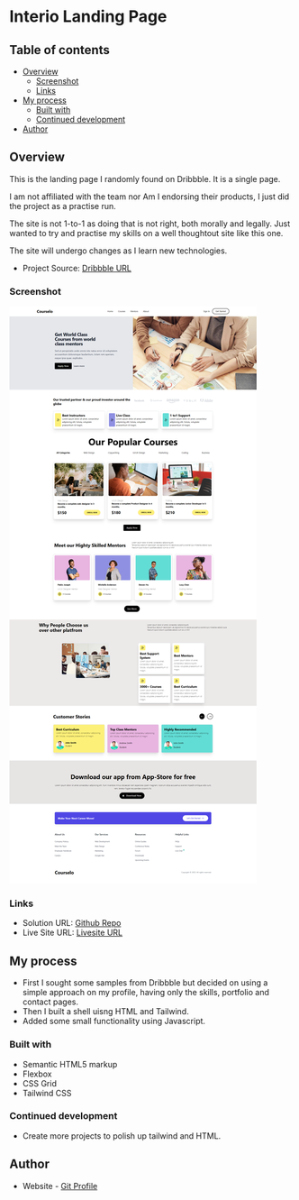 # Interio Landing Page

## Table of contents

- [Overview](#overview)
  - [Screenshot](#screenshot)
  - [Links](#links)
- [My process](#my-process)
  - [Built with](#built-with)
  - [Continued development](#continued-development)
- [Author](#author)

## Overview

This is the landing page I randomly found on Dribbble. It is a single page.

I am not affiliated with the team nor Am I endorsing their products, I just did the project as a practise run.

The site is not 1-to-1 as doing that is not right, both morally and legally. Just wanted to try and practise my skills on a
well thoughtout site like this one.

The site will undergo changes as I learn new technologies. 

- Project Source: [Dribbble URL](https://dribbble.com/shots/20378299-Course-Website-Design)


### Screenshot

![](./build/img/Course%20Project%20Page.png)


### Links

- Solution URL: [Github Repo](https://github.com/Robert-Thaiyah/courselo-landing)
- Live Site URL: [Livesite URL](https://courselo.netlify.app/)

## My process

- First I sought some samples from Dribbble but decided on using a simple approach on my profile, having only the skills, portfolio and contact pages.
- Then I built a shell uisng HTML and Tailwind.
- Added some small functionality using Javascript.
### Built with

- Semantic HTML5 markup
- Flexbox
- CSS Grid
- Tailwind CSS

### Continued development

- Create more projects to polish up tailwind and HTML.

## Author

- Website - [Git Profile](https://github.com/Robert-Thaiyah)


